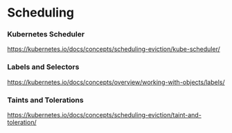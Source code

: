 # Scheduling

### Kubernetes Scheduler
https://kubernetes.io/docs/concepts/scheduling-eviction/kube-scheduler/

### Labels and Selectors
https://kubernetes.io/docs/concepts/overview/working-with-objects/labels/

### Taints and Tolerations
https://kubernetes.io/docs/concepts/scheduling-eviction/taint-and-toleration/
